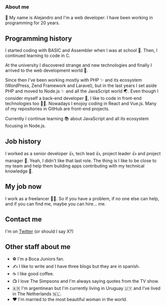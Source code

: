 ### About me

👋 My name is Alejandro and I'm a web developer. I have been working in programming for 20 years.

## Programming history

I started coding with BASIC and Assembler when I was at school 👦. Then, I continued learning to code in C.

At the university I discovered strange and new technologies and finally I arrived to the web development world 💪.

Since then I've been working mostly with PHP ✨ and its ecosystem (WordPress, Zend Framework and Laravel), but in the last years I set aside PHP and moved to Node.js ✨ and all the JavaScript world 🌏.
Even though I consider myself a back-end developer 🧌, I like to code in front-end technologies too 👨‍🎨. Nowadays I enojoy coding in React and Vue.js. Many of my repositories in GitHub are front-end projects.

Currently I continue learning 📚 about JavaScript and all its ecosystem focusing in Node.js.

## Job history
I worked as a senior developer 👍, tech lead 👍, project leader 👍 and project manager 🤮. Yeah, I didn't like that last role. The thing is I like to be close to my team and help them building apps contributing with my technical knowledge 🧠.

## My job now
I work as a freelancer 👨‍💻. So if you have a problem, if no one else can help, and if you can find me, maybe you can hire... me.

## Contact me
I'm on [Twitter](https://twitter.com/aadeluca_) (or should I say X?) 

## Other staff about me
- ⚽ I'm a Boca Juniors fan.
- ✍️ I like to write and I have three blogs but they are in spanish.
- ☕ I like good coffee.
- 📺 I love The Simpsons and I'm always saying quotes from the TV show.
- 🇦🇷 I'm argentinean but I'm currently living in Uruguay 🇺🇾 and I've lived in The Netherlands 🇳🇱.
- ❤️ I'm married to the most beautiful woman in the world.
